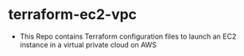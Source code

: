 # terraform-ec2-vpc

* This Repo contains Terraform configuration files to launch an EC2 instance in a virtual private cloud on AWS


